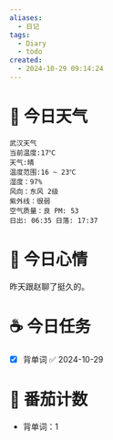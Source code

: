 ```yaml
---
aliases:
  - 日记
tags:
  - Diary
  - todo
created:
  - 2024-10-29 09:14:24
---
```

# 🌅 今日天气

``` 
武汉天气
当前温度:17℃
天气:晴
温度范围:16 ~ 23℃
湿度：97%
风向：东风 2级
紫外线：很弱
空气质量：良 PM: 53
日出: 06:35 日落: 17:37
```

# 🍋 今日心情

昨天跟赵聊了挺久的。

# ☕ 今日任务

- [x] 背单词 ✅ 2024-10-29

# 🍅 番茄计数

- 背单词：1